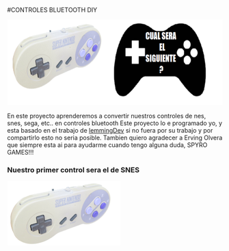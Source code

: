 #CONTROLES BLUETOOTH DIY

<img src="imagenes/LOGO CONTROLES.png"
height="200">

En este proyecto aprenderemos a convertir nuestros controles de nes, snes, sega, etc.. en controles bluetooth
Este proyecto lo e programado yo, y esta basado en el trabajo de  [lemmingDev](https://github.com/lemmingDev)
si no fuera por su trabajo y por compartirlo esto no seria posible. Tambien quiero agradecer a Erving Olvera
que siempre esta ai para ayudarme cuando tengo alguna duda, SPYRO GAMES!!!

### Nuestro primer control sera el de SNES

<img src="imagenes/CONTROLsnes.png"
height="150">

<script type="module" src="web/install-button.js?module">conectar</script>
<esp-web-install-button manifest="proyectos/controles_bluetooth/xgames_snes/manifest.json"></esp-web-install-button>

